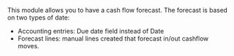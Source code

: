 This module allows you to have a cash flow forecast. The forecast is
based on two types of date:

- Accounting entries: Due date field instead of Date
- Forecast lines: manual lines created that forecast in/out cashflow
  moves.
